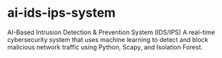 # ai-ids-ips-system
AI-Based Intrusion Detection &amp; Prevention System (IDS/IPS) A real-time cybersecurity system that uses machine learning to detect and block malicious network traffic using Python, Scapy, and Isolation Forest.
